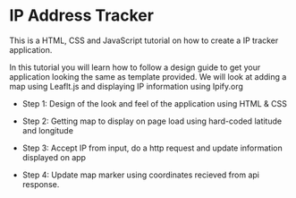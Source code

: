 # IP Address Tracker
This is a HTML, CSS and JavaScript tutorial on how to create a IP tracker application. 

In this tutorial you will learn how to follow a design guide to get your application looking the same as template provided.
We will look at adding a map using Leaflt.js and displaying IP information using Ipify.org

- Step 1: 
Design of the look and feel of the application using HTML & CSS

- Step 2: 
Getting map to display on page load using hard-coded latitude and longitude

- Step 3: 
Accept IP from input, do a http request and update information displayed on app

- Step 4: 
Update map marker using coordinates recieved from api response.
